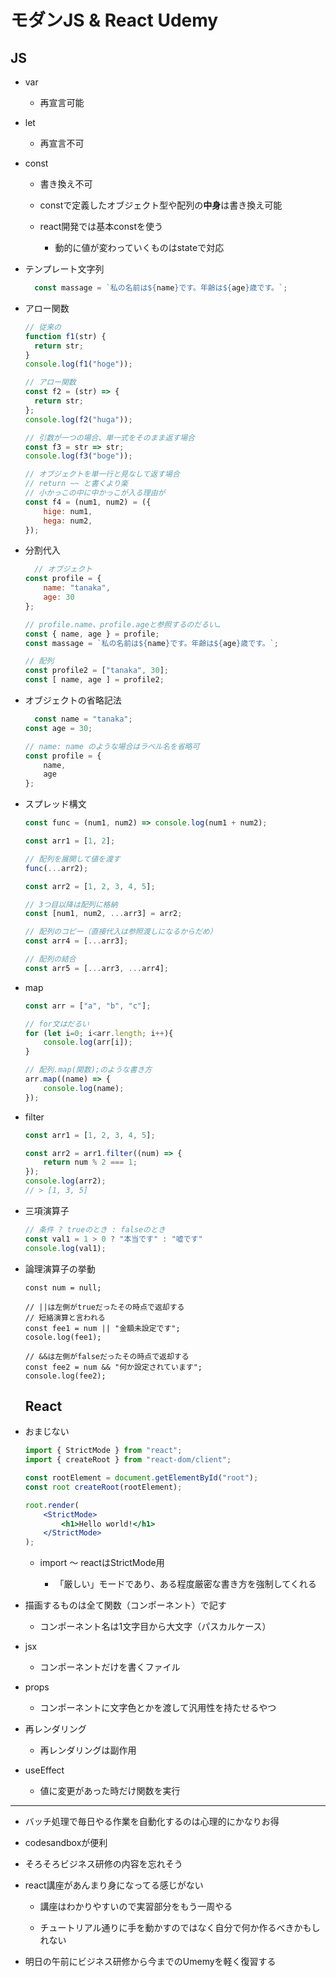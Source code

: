 # モダンJS & React Udemy

## JS

- var
  
  - 再宣言可能

- let
  
  - 再宣言不可

- const
  
  - 書き換え不可
  
  - constで定義したオブジェクト型や配列の**中身**は書き換え可能
  
  - react開発では基本constを使う
    
    - 動的に値が変わっていくものはstateで対応

- テンプレート文字列
  
  ```js
    const massage = `私の名前は${name}です。年齢は${age}歳です。`;
  ```

- アロー関数
  
  ```js
  // 従来の
  function f1(str) {
    return str;
  }
  console.log(f1("hoge"));
  
  // アロー関数
  const f2 = (str) => {
    return str;
  };
  console.log(f2("huga"));
  
  // 引数が一つの場合、単一式をそのまま返す場合
  const f3 = str => str;
  console.log(f3("boge"));
  
  // オブジェクトを単一行と見なして返す場合
  // return ~~ と書くより楽
  // 小かっこの中に中かっこが入る理由が
  const f4 = (num1, num2) = ({
      hige: num1,
      hega: num2,
  });
  ```

- 分割代入
  
  ```js
    // オブジェクト
  const profile = {
      name: "tanaka",
      age: 30
  };
  
  // profile.name、profile.ageと参照するのだるい…
  const { name, age } = profile;
  const massage = `私の名前は${name}です。年齢は${age}歳です。`;
  
  // 配列
  const profile2 = ["tanaka", 30];
  const [ name, age ] = profile2;
  ```

- オブジェクトの省略記法
  
  ```js
    const name = "tanaka";
  const age = 30;
  
  // name: name のような場合はラベル名を省略可
  const profile = {
      name,
      age
  };
  ```

- スプレッド構文
  
  ```js
  const func = (num1, num2) => console.log(num1 + num2);
  
  const arr1 = [1, 2];
  
  // 配列を展開して値を渡す
  func(...arr2);
  
  const arr2 = [1, 2, 3, 4, 5];
  
  // 3つ目以降は配列に格納
  const [num1, num2, ...arr3] = arr2;
  
  // 配列のコピー（直接代入は参照渡しになるからだめ）
  const arr4 = [...arr3];
  
  // 配列の結合
  const arr5 = [...arr3, ...arr4];
  ```

- map
  
  ```js
  const arr = ["a", "b", "c"];
  
  // for文はだるい
  for (let i=0; i<arr.length; i++){
      console.log(arr[i]);
  }
  
  // 配列.map(関数);のような書き方
  arr.map((name) => {
      console.log(name);
  });
  ```

- filter
  
  ```js
  const arr1 = [1, 2, 3, 4, 5];
  
  const arr2 = arr1.filter((num) => {
      return num % 2 === 1;
  });
  console.log(arr2);
  // > [1, 3, 5]
  ```

- 三項演算子
  
  ```js
  // 条件 ? trueのとき : falseのとき
  const val1 = 1 > 0 ? "本当です" : "嘘です"
  console.log(val1);
  ```

- 論理演算子の挙動
  
  ```
  const num = null;
  
  // ||は左側がtrueだったその時点で返却する
  // 短絡演算と言われる
  const fee1 = num || "金額未設定です";
  cosole.log(fee1);
  
  // &&は左側がfalseだったその時点で返却する
  const fee2 = num && "何か設定されています";
  console.log(fee2);
  ```
  
  ## React

- おまじない
  
  ```jsx
  import { StrictMode } from "react";
  import { createRoot } from "react-dom/client";
  
  const rootElement = document.getElementById("root");
  const root createRoot(rootElement);
  
  root.render(
      <StrictMode>
          <h1>Hello world!</h1>
      </StrictMode>
  );
  ```
  
  - import ～ reactはStrictMode用
    
    - 「厳しい」モードであり、ある程度厳密な書き方を強制してくれる

- 描画するものは全て関数（コンポーネント）で記す
  
  - コンポーネント名は1文字目から大文字（パスカルケース）

- jsx
  
  - コンポーネントだけを書くファイル

- props
  
  - コンポーネントに文字色とかを渡して汎用性を持たせるやつ

- 再レンダリング
  
  - 再レンダリングは副作用

- useEffect
  
  - 値に変更があった時だけ関数を実行

---

- バッチ処理で毎日やる作業を自動化するのは心理的にかなりお得

- codesandboxが便利

- そろそろビジネス研修の内容を忘れそう

- react講座があんまり身になってる感じがない
  
  - 講座はわかりやすいので実習部分をもう一周やる
  
  - チュートリアル通りに手を動かすのではなく自分で何か作るべきかもしれない

- 明日の午前にビジネス研修から今までのUmemyを軽く復習する


